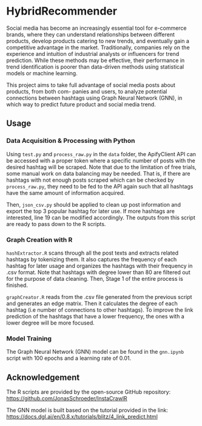 # HybridRecommender

Social media has become an increasingly essential tool for e-commerce brands, where they can understand relationships between different products, develop products catering to new trends, and eventually gain a competitive advantage in the market. Traditionally, companies rely on the experience and intuition of industrial analysts or influencers for trend prediction. While these methods may be effective, their performance in trend identification is poorer than data-driven methods using statistical models or machine learning.

This project aims to take full advantage of social media posts about products, from both com- panies and users, to analyze potential connections between hashtags using Graph Neural Network (GNN), in which way to predict future product and social media trend.

## Usage
### Data Acquisition & Processing with Python
Using `test.py` and `process_raw.py` in the `data` folder, the ApifyClient API can be accessed with a proper token where a specific number of posts with the desired hashtag will be scraped. Note that due to the limitation of free trials, some manual work on data balancing may be needed. That is, if there are hashtags with not enough posts scraped which can be checked by `process_raw.py`, they need to be fed to the API again such that all hashtags have the same amount of information acquired. 

Then, `json_csv.py` should be applied to clean up post information and export the top 3 popular hashtag for later use. If more hashtags are interested, line 19 can be modified accordingly. The outputs from this script are ready to pass down to the R scripts.

### Graph Creation with R
`hashExtractor.R` scans through all the post texts and extracts related hashtags by tokenizing them. It also captures the frequency of each hashtag for later usage and organizes the hashtags with their frequency in .csv format. Note that hashtags with degree lower than 80 are filtered out for the purpose of data cleaning. Then, Stage 1 of the entire process is finished.

`graphCreator.R` reads from the .csv file generated from the previous script and generates an edge matrix. Then it calculates the degree of each hashtag (i.e number of connections to other hashtags). To improve the link prediction of the hashtags that have a lower frequency, the ones with a lower degree will be more focused.

### Model Training
The Graph Neural Network (GNN) model can be found in the `gnn.ipynb` script with 100 epochs and a learning rate of 0.01. 

## Acknowledgement
The R scripts are provided by the open-source GitHub repository: https://github.com/JonasSchroeder/InstaCrawlR

The GNN model is built based on the tutorial provided in the link: https://docs.dgl.ai/en/0.8.x/tutorials/blitz/4_link_predict.html
